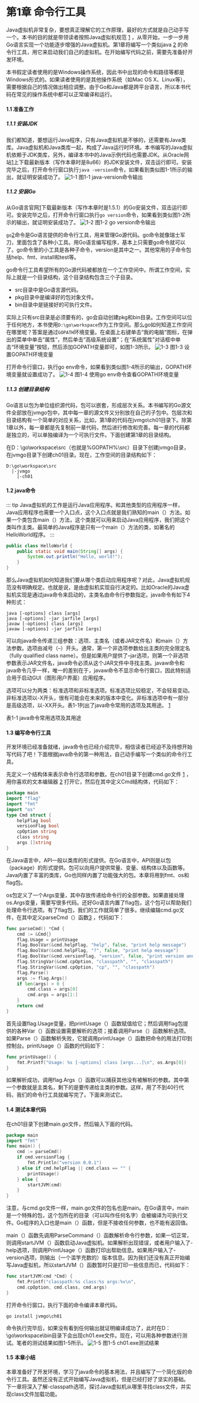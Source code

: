 第1章 命令行工具 
====

Java虚拟机非常复杂，要想真正理解它的工作原理，最好的方式就是自己动手写一个。本书的目的就是带领读者按照Java虚拟机规范 [1] ，从零开始，一步一步用Go语言实现一个功能逐步增强的Java虚拟机。第1章将编写一个类似java [2] 的命令行工具，用它来启动我们自己的虚拟机。在开始编写代码之前，需要先准备好开发环境。   

本书假定读者使用的是Windows操作系统，因此书中出现的命令和路径等都是Windows形式的。如果读者使用的是其他操作系统（如Mac OS X、Linux等），需要根据自己的情况做出相应调整。由于Go和Java都是跨平台语言，所以本书代码在常见的操作系统中都可以正常编译和运行。   

[1]: 如无特殊说明，本书中出现的“Java虚拟机规范”均指《Java虚拟机规范第8版》，网址为http://docs.oracle.com/javase/specs/jvms/se8/html/index.html。  
[2]: 后文中，首字母小写的java特指java命令行工具。 
#### 1.1 准备工作 
##### 1.1.1 安装JDK 
我们都知道，要想运行Java程序，只有Java虚拟机是不够的，还需要有Java类库。Java虚拟机和Java类库一起，构成了Java运行时环境。本书编写的Java虚拟机依赖于JDK类库，另外，编译本书中的Java示例代码也需要JDK。从Oracle网站[1]上下载最新版本（写作本章时是8u66）的JDK安装文件，双击运行即可。安装完毕之后，打开命令行窗口执行`java -version`命令，如果看到类似图1-1所示的输出，就证明安装成功了。
![1-1](./img/1-1.png)
图1-1 java-version命令输出 

[1]: http://www.oracle.com/technetwork/java/javase/downloads/index.html。
##### 1.1.2 安装Go 
从Go语言官网[1]下载最新版本（写作本章时是1.5.1）的Go安装文件，双击运行即可。安装完毕之后，打开命令行窗口执行`go version`命令，如果看到类似图1-2所示的输出，就证明安装成功了。
![1-2](./img/1-2.png)
图1-2 go version命令输出 

`go`[2]命令是Go语言提供的命令行工具，用来管理Go源代码。go命令就像瑞士军刀，里面包含了各种小工具。用Go语言编写程序，基本上只需要go命令就可以了。go命令里的小工具是各种子命令，version是其中之一。其他常用的子命令包括help、fmt、install和test等。  

go命令行工具希望所有的Go源代码被都放在一个工作空间中。所谓工作空间，实际上就是一个目录结构，这个目录结构包含三个子目录。  
- src目录中是Go语言源代码。 
- pkg目录中是编译好的包对象文件。 
- bin目录中是链接好的可执行文件。 

实际上只有src目录是必须要有的，go会自动创建pkg和bin目录。工作空间可以位于任何地方，本书使用`D:\go\workspace`作为工作空间。那么go如何知道工作空间在哪里呢？答案是通过`GOPATH`环境变量。在桌面上右键单击“我的电脑”图标，在弹出的菜单中单击“属性”，然后单击“高级系统设置”；在“系统属性”对话框中单击“环境变量”按钮，然后添加GOPATH变量即可，如图1-3所示。
![1-3](./img/1-3.png)
图1-3 设置GOPATH环境变量

打开命令行窗口，执行go env命令，如果看到类似图1-4所示的输出，GOPATH环境变量就设置成功了。
![1-4](./img/1-4.png)
图1-4 使用go env命令查看GOPATH环境变量

[1]:  https://golang.org/dl/（如果Go官网无法访问，可以从http://golangtc.com/download）下载。
[2]: 后文中，首字母小写的go特指go命令行工具。
##### 1.1.3 创建目录结构 
Go语言以包为单位组织源代码，包可以嵌套，形成层次关系。本书编写的Go源文件全部放在jvmgo包中，其中每一章的源文件又分别放在自己的子包中。包层次和目录结构有一个简单的对应关系，比如，第1章的代码在jvmgo\ch01目录下。除第1章以外，每一章都是先复制前一章代码，然后进行修改和完善。每一章的代码都是独立的，可以单独编译为一个可执行文件。下面创建第1章的目录结构。  

在D：\go\workspace\src（也就是%GOPATH%\src）目录下创建jvmgo目录，在jvmgo目录下创建ch01目录。现在，工作空间的目录结构如下： 
```text
D:\go\workspace\src 
  |-jvmgo 
    |-ch01
```

#### 1.2 java命令
::: tip
Java虚拟机的工作是运行Java应用程序。和其他类型的应用程序一样，Java应用程序也需要一个入口点，这个入口点就是我们熟知的main（）方法。如果一个类包含main（）方法，这个类就可以用来启动Java应用程序，我们把这个类叫作主类。最简单的Java程序是只有一个main（）方法的类，如著名的HelloWorld程序。 
:::

```java
public class HelloWorld { 
    public static void main(String[] args) { 
        System.out.println("Hello, world!"); 
    } 
} 
```


那么Java虚拟机如何知道我们要从哪个类启动应用程序呢？对此，Java虚拟机规范没有明确规定。也就是说，是由虚拟机实现自行决定的。比如Oracle的Java虚拟机实现是通过java命令来启动的，主类名由命令行参数指定。java命令有如下4种形式：
```shell script
java [-options] class [args] 
java [-options] -jar jarfile [args] 
javaw [-options] class [args] 
javaw [-options] -jar jarfile [args] 
```
可以向java命令传递三组参数：选项、主类名（或者JAR文件名）和main（）方法参数。选项由减号（–）开头。通常，第一个非选项参数给出主类的完全限定名（fully qualified class name）。但是如果用户提供了–jar选项，则第一个非选项参数表示JAR文件名，java命令必须从这个JAR文件中寻找主类。javaw命令和java命令几乎一样，唯一的差别在于，javaw命令不显示命令行窗口，因此特别适合用于启动GUI（图形用户界面）应用程序。 

选项可以分为两类：标准选项和非标准选项。标准选项比较稳定，不会轻易变动。非标准选项以-X开头，很有可能会在未来的版本中变化。非标准选项中有一部分是高级选项，以-XX开头。表1-1列出了java命令常用的选项及其用途。 [1] 
 
表1-1 java命令常用选项及其用途 

[1]: 完整的java命令用法请参考http://docs.oracle.com/javase/8/docs/technotes/tools/windows/java.html。

#### 1.3 编写命令行工具 
开发环境已经准备就绪，java命令也已经介绍完毕，相信读者已经迫不及待想开始写代码了吧！下面根据java命令的第一种用法，自己动手编写一个类似的命令行工具。
 
先定义一个结构体来表示命令行选项和参数。在ch01目录下创建cmd.go文件 [1] ，用你喜欢的文本编辑器 [2] 打开它，然后在其中定义Cmd结构体，代码如下：
``` go
package main 
import "flag" 
import "fmt" 
import "os" 
type Cmd struct { 
    helpFlag bool 
    versionFlag bool 
    cpOption string 
    class string 
    args []string 
}
```
在Java语言中，API一般以类库的形式提供。在Go语言中，API则是以包（package）的形式提供。包可以向用户提供常量、变量、结构体以及函数等。Java内置了丰富的类库，Go也同样内置了功能强大的包。本章将用到fmt、os和flag包。

os包定义了一个Args变量，其中存放传递给命令行的全部参数。如果直接处理os.Args变量，需要写很多代码。还好Go语言内置了flag包，这个包可以帮助我们处理命令行选项。有了flag包，我们的工作就简单了很多。继续编辑cmd.go文件，在其中定义parseCmd（）函数[3] ，代码如下：
```go
func parseCmd() *Cmd { 
    cmd := &Cmd{} 
    flag.Usage = printUsage 
    flag.BoolVar(&cmd.helpFlag, "help", false, "print help message") 
    flag.BoolVar(&cmd.helpFlag, "?", false, "print help message") 
    flag.BoolVar(&cmd.versionFlag, "version", false, "print version and exit") 
    flag.StringVar(&cmd.cpOption, "classpath", "", "classpath") 
    flag.StringVar(&cmd.cpOption, "cp", "", "classpath") 
    flag.Parse() 
    args := flag.Args() 
    if len(args) > 0 { 
        cmd.class = args[0] 
        cmd.args = args[1:] 
    }
    return cmd 
}
```
首先设置flag.Usage变量，把printUsage（）函数赋值给它；然后调用flag包提供的各种Var（）函数设置需要解析的选项；接着调用Parse（）函数解析选项。如果Parse（）函数解析失败，它就调用printUsage（）函数把命令的用法打印到控制台。printUsage（）函数的代码如下：
```go
func printUsage() {
    fmt.Printf("Usage: %s [-options] class [args...]\n", os.Args[0]) 
}
```

如果解析成功，调用flag.Args（）函数可以捕获其他没有被解析的参数。其中第一个参数就是主类名，剩下的是要传递给主类的参数。这样，用了不到40行代码，我们的命令行工具就编写完了。下面来测试它。 

[1]: Go源文件一般以.go作为后缀，文件名全部小写，多个单词之间用下划线分隔。Go语言规范要求Go源文件必须使用UTF-8编码，详见https://golang.org/ref/spec。 
[2]: 笔者推荐Sublime2，主页为http://www.sublimetext.com/。 
[3]: Go语言有函数（Function）和方法（Method）之分，方法调用需要receiver，函数调用则不需要。

#### 1.4 测试本章代码
 
在ch01目录下创建main.go文件，然后输入下面的代码。
```go
package main 
import "fmt" 
func main() { 
    cmd := parseCmd() 
    if cmd.versionFlag { 
        fmt.Println("version 0.0.1") 
    } else if cmd.helpFlag || cmd.class == "" { 
        printUsage() 
    } else {
        startJVM(cmd) 
    } 
} 
```
注意，与cmd.go文件一样，main.go文件的包名也是main。在Go语言中，main是一个特殊的包，这个包所在的目录（可以叫作任何名字）会被编译为可执行文件。Go程序的入口也是main（）函数，但是不接收任何参数，也不能有返回值。 

main（）函数先调用ParseCommand（）函数解析命令行参数，如果一切正常，则调用startJVM（）函数启动Java虚拟机。如果解析出现错误，或者用户输入了-help选项，则调用PrintUsage（）函数打印出帮助信息。如果用户输入了-version选项，则输出（一个滥竽充数的）版本信息。因为我们还没有真正开始编写Java虚拟机，所以startJVM（）函数暂时只是打印一些信息而已，代码如下： 
```go
func startJVM(cmd *Cmd) { 
    fmt.Printf("classpath:%s class:%s args:%v\n", 
    cmd.cpOption, cmd.class, cmd.args) 
} 
```
打开命令行窗口，执行下面的命令编译本章代码。 
```shell script
go install jvmgo\ch01 
```
命令执行完毕后，如果没有看到任何输出就证明编译成功了，此时在D：\go\workspace\bin目录下会出现ch01.exe文件。现在，可以用各种参数进行测试。笔者的测试结果如图1-5所示。 
![1-5](./img/1-5.png)
图1-5 ch01.exe测试结果
#### 1.5 本章小结 
本章准备好了开发环境，学习了java命令的基本用法，并且编写了一个简化版的命令行工具。虽然还没有正式开始编写Java虚拟机，但是已经打好了坚实的基础。下一章将深入了解-classpath选项，探讨Java虚拟机从哪里寻找class文件，并实现class文件加载功能。

